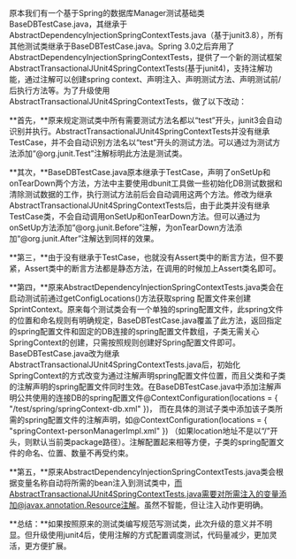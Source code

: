 <!---
markmeta_author: wongoo
markmeta_date: 2013-03-22 15:05:12+00:00
excerpt: SpringContext测试框架升级，AbstractDependencyInjectionSpringContextTests.java升级使用AbstractTransactionalJUnit4SpringContextTests.java
slug: springcontext-test-framework-upgrade
markmeta_title: SpringContext测试框架升级
wordpress_id: 411
markmeta_categories: Experience
markmeta_tags: junit,spring,test
-->

原本我们有一个基于Spring的数据库Manager测试基础类BaseDBTestCase.java，其继承于 AbstractDependencyInjectionSpringContextTests.java（基于junit3.8），所有其他测试类继承于BaseDBTestCase.java。Spring 3.0之后弃用了AbstractDependencyInjectionSpringContextTests，提供了一个新的测试框架AbstractTransactionalJUnit4SpringContextTests(基于junit4)，支持注解功能，通过注解可以创建spring context、声明注入、声明测试方法、声明测试前/后执行方法等。为了升级使用AbstractTransactionalJUnit4SpringContextTests，做了以下改动：

**首先，**原来规定测试类中所有需要测试方法名都以“test”开头，junit3会自动识别并执行。AbstractTransactionalJUnit4SpringContextTests并没有继承TestCase，并不会自动识别方法名以“test”开头的测试方法。可以通过为测试方法添加“@org.junit.Test”注解标明此方法是测试类。

**其次，**BaseDBTestCase.java原本继承于TestCase，声明了onSetUp和onTearDown两个方法，方法中主要使用dbunit工具做一些初始化DB测试数据和清除测试数据的工作，执行测试方法前后会自动调用这两个方法。修改为继承AbstractTransactionalJUnit4SpringContextTests后，由于此类并没有继承TestCase类，不会自动调用onSetUp和onTearDown方法。但可以通过为onSetUp方法添加“@org.junit.Before”注解，为onTearDown方法添加“@org.junit.After”注解达到同样的效果。

**第三，**由于没有继承于TestCase，也就没有Assert类中的断言方法，但不要紧，Assert类中的断言方法都是静态方法，在调用的时候加上Assert类名即可。

**第四，**原来AbstractDependencyInjectionSpringContextTests.java类会在启动测试前通过getConfigLocations()方法获取spring 配置文件来创建SprintContext。原来每个测试类会有一个单独的spring配置文件，此spring文件的位置和命名规则有明确规定，BaseDBTestCase.java覆盖了此方法，返回指定的spring配置文件和固定的DB连接的spring配置文件数组，子类无需关心SpringContext的创建，只需按照规则创建好Spring配置文件即可。 BaseDBTestCase.java改为继承AbstractTransactionalJUnit4SpringContextTests.java后，初始化SpringContext的方式改变为通过注解声明spring配置文件位置，而且父类和子类的注解声明的spring配置文件同时生效。在BaseDBTestCase.java中添加注解声明公共使用的连接DB的spring配置文件@ContextConfiguration(locations = { "/test/spring/springContext-db.xml" })， 而在具体的测试子类中添加该子类所需的spring配置文件的注解声明，如@ContextConfiguration(locations = { "springContext-personManagerImpl.xml" }) （如果location地址不是以“/”开头，则默认当前类package路径）。注解配置起来相等方便，子类的spring配置文件的命名、位置、数量不再受约束。

**第五，**原来AbstractDependencyInjectionSpringContextTests.java类会根据变量名称自动将所需的bean注入到测试类中，而AbstractTransactionalJUnit4SpringContextTests.java需要对所需注入的变量添加@javax.annotation.Resource注解。虽然不智能，但让注入动作更明确。

**总结：**如果按照原来的测试类编写规范写测试类，此次升级的意义并不明显。但升级使用junit4后，使用注解的方式配置调度测试，代码量减少，更加灵活，更方便扩展。

